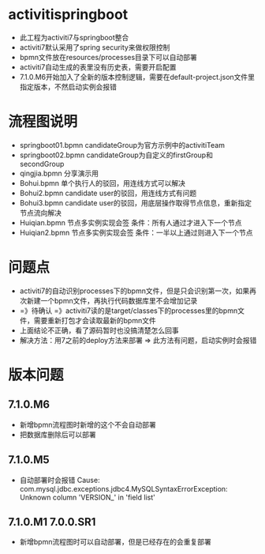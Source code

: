# activitispringboot
* 此工程为activiti7与springboot整合
* activiti7默认采用了spring security来做权限控制
* bpmn文件放在resources/processes目录下可以自动部署
* activiti7自动生成的表里没有历史表，需要开启配置
* 7.1.0.M6开始加入了全新的版本控制逻辑，需要在default-project.json文件里指定版本，不然启动实例会报错
# 流程图说明
* springboot01.bpmn candidateGroup为官方示例中的activitiTeam
* springboot02.bpmn candidateGroup为自定义的firstGroup和secondGroup
* qingjia.bpmn 分享演示用
* Bohui.bpmn 单个执行人的驳回，用连线方式可以解决
* Bohui2.bpmn candidate user的驳回，用连线方式有问题
* Bohui3.bpmn candidate user的驳回，用底层操作取得节点信息，重新指定节点流向解决
* Huiqian.bpmn 节点多实例实现会签 条件：所有人通过才进入下一个节点
* Huiqian2.bpmn 节点多实例实现会签 条件：一半以上通过则进入下一个节点
# 问题点
* activiti7的自动识别processes下的bpmn文件，但是只会识别第一次，如果再次新建一个bpmn文件，再执行代码数据库里不会增加记录
* =》待确认 =》activiti7读的是target/classes下的processes里的bpmn文件，需要重新打包才会读取最新的bpmn文件
* 上面结论不正确，看了源码暂时也没搞清楚怎么回事
* 解决方法：用7之前的deploy方法来部署 => 此方法有问题，启动实例时会报错
# 版本问题
## 7.1.0.M6
* 新增bpmn流程图时新增的这个不会自动部署
* 把数据库删除后可以部署
## 7.1.0.M5
* 自动部署时会报错
Cause: com.mysql.jdbc.exceptions.jdbc4.MySQLSyntaxErrorException: Unknown column 'VERSION_' in 'field list'
## 7.1.0.M1 7.0.0.SR1
* 新增bpmn流程图时可以自动部署，但是已经存在的会重复部署